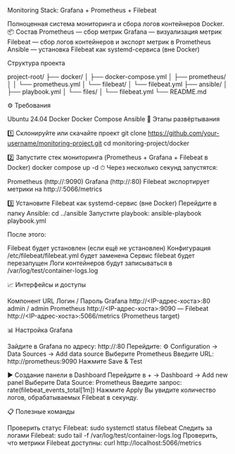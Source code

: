 Monitoring Stack: Grafana + Prometheus + Filebeat

Полноценная система мониторинга и сбора логов контейнеров Docker.
📦 Состав
Prometheus — сбор метрик
Grafana — визуализация метрик
Filebeat — сбор логов контейнеров и экспорт метрик в Prometheus
Ansible — установка Filebeat как systemd-сервиса (вне Docker)

Структура проекта

project-root/
├── docker/
│   ├── docker-compose.yml
│   ├── prometheus/
│   │   └── prometheus.yml
│   └── filebeat/
│       └── filebeat.yml
├── ansible/
│   ├── playbook.yml
│   └── files/
│       └── filebeat.yml
└── README.md

⚙️ Требования

Ubuntu 24.04
Docker
Docker Compose
Ansible
🚀 Этапы развёртывания

1️⃣ Склонируйте или скачайте проект
git clone https://github.com/your-username/monitoring-project.git
cd monitoring-project/docker

2️⃣ Запустите стек мониторинга (Prometheus + Grafana + Filebeat в Docker)
docker compose up -d
⏱ Через несколько секунд запустятся:

Prometheus (http://<IP>:9090)
Grafana (http://<IP>:80)
Filebeat экспортирует метрики на http://<IP>:5066/metrics

3️⃣ Установите Filebeat как systemd-сервис (вне Docker)
Перейдите в папку Ansible:
cd ../ansible
Запустите playbook:
ansible-playbook playbook.yml

После этого:

Filebeat будет установлен (если ещё не установлен)
Конфигурация /etc/filebeat/filebeat.yml будет заменена
Сервис filebeat будет перезапущен
Логи контейнеров будут записываться в /var/log/test/container-logs.log

📈 Интерфейсы и доступы

Компонент	URL	Логин / Пароль
Grafana	http://<IP-адрес-хоста>:80	admin / admin
Prometheus	http://<IP-адрес-хоста>:9090	—
Filebeat	http://<IP-адрес-хоста>:5066/metrics	(Prometheus target)

📊 Настройка Grafana

Зайдите в Grafana по адресу: http://<IP>:80
Перейдите:
⚙️ Configuration → Data Sources → Add data source
Выберите Prometheus
Введите URL:
http://prometheus:9090
Нажмите Save & Test

▶️ Создание панели в Dashboard
Перейдите в + → Dashboard → Add new panel
Выберите Data Source: Prometheus
Введите запрос:
rate(filebeat_events_total[1m])
Нажмите Apply
Вы увидите количество логов, обрабатываемых Filebeat в секунду.

📋 Полезные команды

Проверить статус Filebeat:
sudo systemctl status filebeat
Следить за логами Filebeat:
sudo tail -f /var/log/test/container-logs.log
Проверить, что метрики Filebeat доступны:
curl http://localhost:5066/metrics


